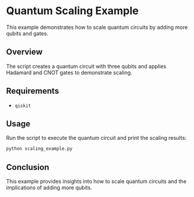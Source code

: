 # Quantum Scaling Example

This example demonstrates how to scale quantum circuits by adding more qubits and gates.

## Overview

The script creates a quantum circuit with three qubits and applies Hadamard and CNOT gates to demonstrate scaling.

## Requirements

- `qiskit`

## Usage

Run the script to execute the quantum circuit and print the scaling results:

```bash
python scaling_example.py
```

## Conclusion
This example provides insights into how to scale quantum circuits and the implications of adding more qubits.
